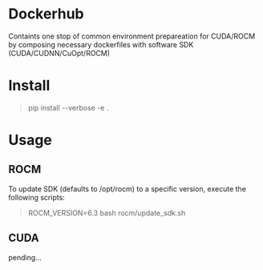 # Dockerhub

Containts one stop of common environment prepareation for CUDA/ROCM by composing necessary dockerfiles with software SDK (CUDA/CUDNN/CuOpt/ROCM)

# Install

> pip install --verbose -e .

# Usage

## ROCM

To update SDK (defaults to /opt/rocm) to a specific version, execute the following scripts:

> ROCM_VERSION=6.3 bash rocm/update_sdk.sh

## CUDA

pending...